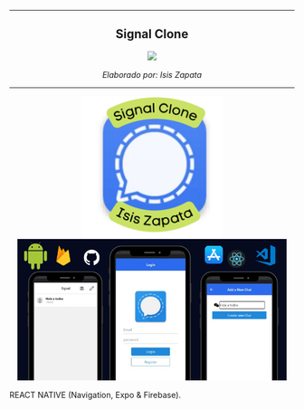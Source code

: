 

---------------------

<div align="center" >

## Signal Clone


<img src="https://www.datocms-assets.com/45470/1631026680-logo-react-native.png" height="250px">

<i>Elaborado por: Isis Zapata</i>
</div>



---------------

<div align="center" >
<img src="https://github.com/isinicolle/Signal-Clone/blob/main/signal-clone-isis/assets/icon.png" height="250px">

<img src="https://github.com/isinicolle/isinicolle.github.io/blob/main/assets/img/Proyectos/proyectos-signalclone.png" height="250px" alt="Imagen del proyecto">

</div>

REACT NATIVE (Navigation, Expo &amp; Firebase). 
